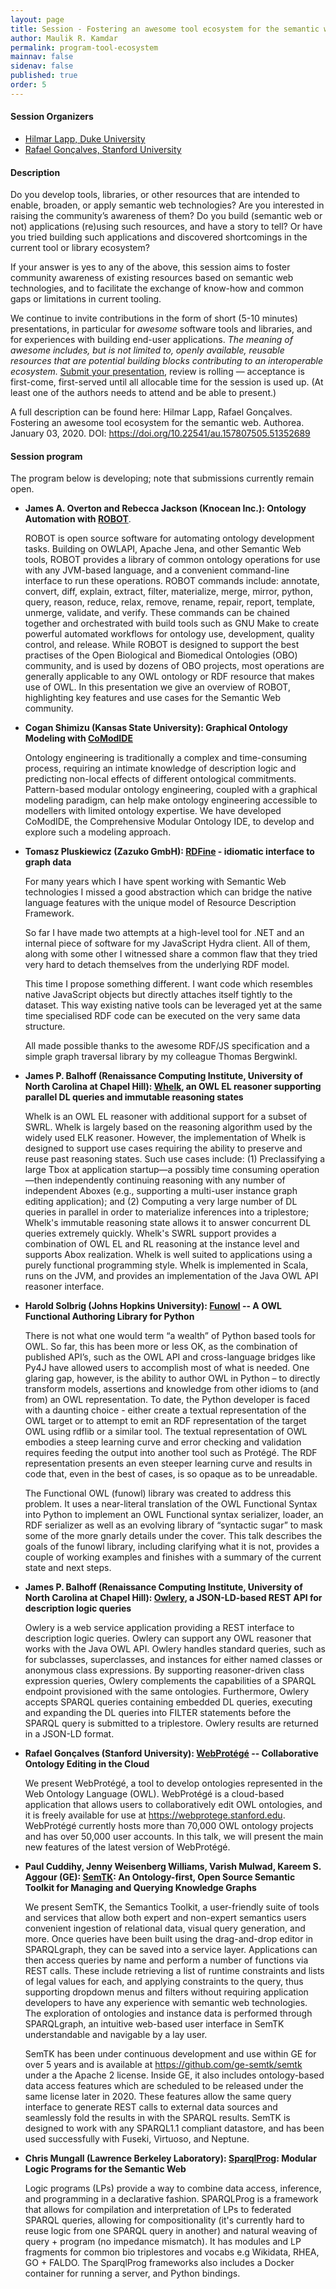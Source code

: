 ```yaml
---
layout: page
title: Session - Fostering an awesome tool ecosystem for the semantic web
author: Maulik R. Kamdar
permalink: program-tool-ecosystem
mainnav: false
sidenav: false
published: true
order: 5
---
```


#### Session Organizers
- [Hilmar Lapp, Duke University](https://orcid.org/0000-0001-9107-0714) 
- [Rafael Gonçalves, Stanford University](https://www.rsgoncalves.com/)

#### Description

Do you develop tools, libraries, or other resources that are intended to enable, broaden, or apply semantic web technologies? Are you interested in raising the community’s awareness of them? Do you build (semantic web or not) applications (re)using such resources, and have a story to tell? Or have you tried building such applications and discovered shortcomings in the current tool or library ecosystem?

If your answer is yes to any of the above, this session aims to foster community awareness of existing resources based on semantic web technologies, and to facilitate the exchange of know-how and common gaps or limitations in current tooling.

We continue to invite contributions in the form of short (5-10 minutes) presentations, in particular for _awesome_ software tools and libraries, and for experiences with building end-user applications. _The meaning of awesome includes, but is not limited to, openly available, reusable resources that are potential building blocks contributing to an interoperable ecosystem._ [Submit your presentation](https://forms.gle/DkVnJ2qgjH1bB4ru7), review is rolling — acceptance is first-come, first-served until all allocable time for the session is used up. (At least one of the authors needs to attend and be able to present.)

A full description can be found here: Hilmar Lapp, Rafael Gonçalves. Fostering an awesome tool ecosystem for the semantic web. Authorea. January 03, 2020. DOI: <https://doi.org/10.22541/au.157807505.51352689>

#### Session program

The program below is developing; note that submissions currently remain open.

- **James A. Overton and Rebecca Jackson (Knocean Inc.): Ontology Automation with [ROBOT](http://robot.obolibrary.org)**.

  ROBOT is open source software for automating ontology development tasks. Building on OWLAPI, Apache Jena, and other Semantic Web tools, ROBOT provides a library of common ontology operations for use with any JVM-based language, and a convenient command-line interface to run these operations. ROBOT commands include: annotate, convert, diff, explain, extract, filter, materialize, merge, mirror, python, query, reason, reduce, relax, remove, rename, repair, report, template, unmerge, validate, and verify. These commands can be chained together and orchestrated with build tools such as GNU Make to create powerful automated workflows for ontology use, development, quality control, and release. While ROBOT is designed to support the best practises of the Open Biological and Biomedical Ontologies (OBO) community, and is used by dozens of OBO projects, most operations are generally applicable to any OWL ontology or RDF resource that makes use of OWL. In this presentation we give an overview of ROBOT, highlighting key features and use cases for the Semantic Web community.

- **Cogan Shimizu (Kansas State University): Graphical Ontology Modeling with [CoModIDE](https://comodide.com)**

  Ontology engineering is traditionally a complex and time-consuming process, requiring an intimate knowledge of description logic and predicting non-local effects of different ontological commitments. Pattern-based modular ontology engineering, coupled with a graphical modeling paradigm, can help make ontology engineering accessible to modellers with limited ontology expertise. We have developed CoModIDE, the Comprehensive Modular Ontology IDE, to develop and explore such a modeling approach.

- **Tomasz Pluskiewicz (Zazuko GmbH): [RDFine](https://github.com/tpluscode/rdfine) - idiomatic interface to graph data**

  For many years which I have spent working with Semantic Web technologies I missed a good abstraction which can bridge the native language features with the unique model of Resource Description Framework.

  So far I have made two attempts at a high-level tool for .NET and an internal piece of software for my JavaScript Hydra client. All of them, along with some other I witnessed share a common flaw that they tried very hard to detach themselves from the underlying RDF model.

  This time I propose something different. I want code which resembles native JavaScript objects but directly attaches itself tightly to the dataset. This way existing native tools can be leveraged yet at the same time specialised RDF code can be executed on the very same data structure.

  All made possible thanks to the awesome RDF/JS specification and a simple graph traversal library by my colleague Thomas Bergwinkl.

- **James P. Balhoff (Renaissance Computing Institute, University of North Carolina at Chapel Hill): [Whelk](https://github.com/balhoff/whelk), an OWL EL reasoner supporting parallel DL queries and immutable reasoning states**

  Whelk is an OWL EL reasoner with additional support for a subset of SWRL. Whelk is largely based on the reasoning algorithm used by the widely used ELK reasoner. However, the implementation of Whelk is designed to support use cases requiring the ability to preserve and reuse past reasoning states. Such use cases include: (1) Preclassifying a large Tbox at application startup—a possibly time consuming operation—then independently continuing reasoning with any number of independent Aboxes (e.g., supporting a multi-user instance graph editing application); and (2) Computing a very large number of DL queries in parallel in order to materialize inferences into a triplestore; Whelk's immutable reasoning state allows it to answer concurrent DL queries extremely quickly. Whelk's SWRL support provides a combination of OWL EL and RL reasoning at the instance level and supports Abox realization. Whelk is well suited to applications using a purely functional programming style. Whelk is implemented in Scala, runs on the JVM, and provides an implementation of the Java OWL API reasoner interface.

- **Harold Solbrig (Johns Hopkins University): [Funowl](https://github.com/hsolbrig/funowl) -- A OWL Functional Authoring Library for Python**

  There is not what one would term “a wealth” of Python based tools for OWL.  So far, this has been more or less OK, as the combination of published API’s, such as the OWL API and cross-language bridges like Py4J have allowed users to accomplish most of what is needed.  One glaring gap, however, is the ability to author OWL in Python – to directly transform models, assertions and knowledge from other idioms to (and from) an OWL representation.  To date, the Python developer is faced with a daunting choice - either create a textual representation of the OWL target or to attempt to emit an RDF representation of the target OWL using rdflib or a similar tool.  The textual representation of OWL embodies a steep learning curve and error checking and validation requires feeding the output into another tool such as Protégé.  The RDF representation presents an even steeper learning curve and results in code that, even in the best of cases, is so opaque as to be unreadable.

  The Functional OWL (funowl) library was created to address this problem.  It uses a near-literal translation of the OWL Functional Syntax into  Python to implement an OWL Functional syntax serializer,  loader, an  RDF  serializer as well as an evolving library of “syntactic sugar” to mask some of the more gnarly details under the cover.   This talk describes the goals of the funowl library, including clarifying what it is not, provides a couple of working examples and finishes with a summary of the current state and next steps.

- **James P. Balhoff (Renaissance Computing Institute, University of North Carolina at Chapel Hill): [Owlery](https://github.com/phenoscape/owlery), a JSON-LD-based REST API for description logic queries**

  Owlery is a web service application providing a REST interface to description logic queries. Owlery can support any OWL reasoner that works with the Java OWL API. Owlery handles standard queries, such as for subclasses, superclasses, and instances for either named classes or anonymous class expressions. By supporting reasoner-driven class expression queries, Owlery complements the capabilities of a SPARQL endpoint provisioned with the same ontologies. Furthermore, Owlery accepts SPARQL queries containing embedded DL queries, executing and expanding the DL queries into FILTER statements before the SPARQL query is submitted to a triplestore. Owlery results are returned in a JSON-LD format.

- **Rafael Gonçalves (Stanford University): [WebProtégé](https://webprotege.stanford.edu) -- Collaborative Ontology Editing in the Cloud**

  We present WebProtégé, a tool to develop ontologies represented in the Web Ontology Language (OWL). WebProtégé is a cloud-based application that allows users to collaboratively edit OWL ontologies, and it is freely available for use at https://webprotege.stanford.edu.  WebProtégé currently hosts more than 70,000 OWL ontology projects and has over 50,000 user accounts. In this talk, we will present the main new features of the latest version of WebProtégé.

- **Paul Cuddihy, Jenny Weisenberg Williams, Varish Mulwad, Kareem S. Aggour (GE): [SemTK](http://semtk.research.ge.com): An Ontology-first, Open Source Semantic Toolkit for Managing and Querying Knowledge Graphs**

  We present SemTK, the Semantics Toolkit, a user-friendly suite of tools and services that allow both expert and non-expert semantics users convenient ingestion of relational data, visual query generation, and more.  Once queries have been built using the drag-and-drop editor in SPARQLgraph, they can be saved into a service layer.   Applications can then access queries by name and perform a number of functions via REST calls.  These include retrieving a list of runtime constraints and lists of legal values for each, and applying constraints to the query, thus supporting dropdown menus and filters without requiring application developers to have any experience with semantic web technologies.  The exploration of ontologies and instance data is performed through SPARQLgraph, an intuitive web-based user interface in SemTK understandable and navigable by a lay user. 

  SemTK has been under continuous development and use within GE for over 5 years and is available at https://github.com/ge-semtk/semtk under a the Apache 2 license.  Inside GE, it also includes ontology-based data access features which are scheduled to be released under the same license later in 2020.   These features allow the same query interface to generate REST calls to external data sources and seamlessly fold the results in with the SPARQL results.  SemTK is designed to work with any SPARQL1.1 compliant datastore, and has been used successfully with Fuseki, Virtuoso, and Neptune.

- **Chris Mungall (Lawrence Berkeley Laboratory): [SparqlProg](https://github.com/cmungall/sparqlprog): Modular Logic Programs for the Semantic Web**

  Logic programs (LPs) provide a way to combine data access, inference, and programming in a declarative fashion. SPARQLProg is a framework that allows for compilation and interpretation of LPs to federated SPARQL queries, allowing for  compositionality (it's currently hard to reuse logic from one SPARQL query  in another) and natural weaving of query + program (no impedance mismatch). It has modules and LP fragments for common bio triplestores and vocabs e.g  Wikidata, RHEA, GO + FALDO. The SparqlProg frameworks also includes a Docker container for running a server, and Python bindings.
